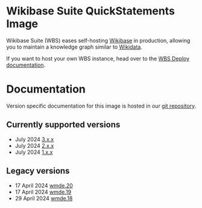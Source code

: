 # Wikibase Suite QuickStatements Image

Wikibase Suite (WBS) eases self-hosting [Wikibase](https://wikiba.se) in production, allowing you to maintain a knowledge graph similar to [Wikidata](https://www.wikidata.org/wiki/Wikidata:Main_Page).

If you want to host your own WBS instance, head over to the [WBS Deploy documentation](https://github.com/wmde/wikibase-release-pipeline/blob/main/deploy/README.md).

# Documentation

Version specific documentation for this image is hosted in our [git repository](https://github.com/wmde/wikibase-release-pipeline/).

## Currently supported versions

- July 2024 [3.x.x](https://github.com/wmde/wikibase-release-pipeline/blob/deploy-3/build/quickstatements/README.md)
- July 2024 [2.x.x](https://github.com/wmde/wikibase-release-pipeline/blob/deploy-2/build/quickstatements/README.md)
- July 2024 [1.x.x](https://github.com/wmde/wikibase-release-pipeline/blob/deploy-1/build/quickstatements/README.md)

## Legacy versions

- 17 April 2024 [wmde.20](https://github.com/wmde/wikibase-release-pipeline/blob/wmde.20/build/quickstatements/README.md)
- 17 April 2024 [wmde.19](https://github.com/wmde/wikibase-release-pipeline/blob/wmde.19/build/quickstatements/README.md)
- 29 April 2024 [wmde.18](https://github.com/wmde/wikibase-release-pipeline/blob/wmde.18/build/quickstatements/README.md)
